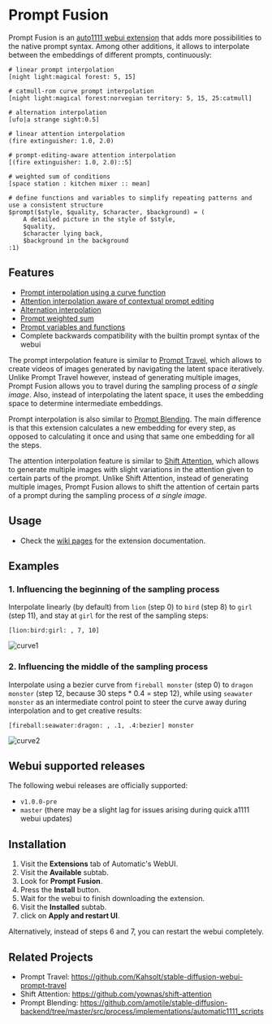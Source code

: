 # Prompt Fusion

Prompt Fusion is an [auto1111 webui extension](https://github.com/AUTOMATIC1111/stable-diffusion-webui/wiki/Developing-extensions) that adds more possibilities to the native prompt syntax. Among other additions, it allows to interpolate between the embeddings of different prompts, continuously:

```
# linear prompt interpolation
[night light:magical forest: 5, 15]

# catmull-rom curve prompt interpolation
[night light:magical forest:norvegian territory: 5, 15, 25:catmull]

# alternation interpolation
[ufo|a strange sight:0.5]

# linear attention interpolation
(fire extinguisher: 1.0, 2.0)

# prompt-editing-aware attention interpolation
[(fire extinguisher: 1.0, 2.0)::5]

# weighted sum of conditions
[space station : kitchen mixer :: mean]

# define functions and variables to simplify repeating patterns and use a consistent structure
$prompt($style, $quality, $character, $background) = (
    A detailed picture in the style of $style,
    $quality,
    $character lying back,
    $background in the background
:1)
```

## Features

- [Prompt interpolation using a curve function](https://github.com/ljleb/prompt-fusion-extension/wiki/Prompt-Interpolation)
- [Attention interpolation aware of contextual prompt editing](https://github.com/ljleb/prompt-fusion-extension/wiki/Attention-Interpolation)
- [Alternation interpolation](https://github.com/ljleb/prompt-fusion-extension/wiki/Alternation-interpolation)
- [Prompt weighted sum](https://github.com/ljleb/prompt-fusion-extension/wiki/Prompt-Average)
- [Prompt variables and functions](https://github.com/ljleb/prompt-fusion-extension/wiki/Prompt-Variables)
- Complete backwards compatibility with the builtin prompt syntax of the webui

The prompt interpolation feature is similar to [Prompt Travel](https://github.com/Kahsolt/stable-diffusion-webui-prompt-travel), which allows to create videos of images generated by navigating the latent space iteratively. Unlike Prompt Travel however, instead of generating multiple images, Prompt Fusion allows you to travel during the sampling process of *a single image*. Also, instead of interpolating the latent space, it uses the embedding space to determine intermediate embeddings. 

Prompt interpolation is also similar to [Prompt Blending](https://github.com/amotile/stable-diffusion-backend/tree/master/src/process/implementations/automatic1111_scripts). The main difference is that this extension calculates a new embedding for every step, as opposed to calculating it once and using that same one embedding for all the steps. 

The attention interpolation feature is similar to [Shift Attention](https://github.com/yownas/shift-attention), which allows to generate multiple images with slight variations in the attention given to certain parts of the prompt. Unlike Shift Attention, instead of generating multiple images, Prompt Fusion allows to shift the attention of certain parts of a prompt during the sampling process of *a single image*.

## Usage
- Check the [wiki pages](https://github.com/ljleb/fusion/wiki) for the extension documentation.

## Examples

### 1. Influencing the beginning of the sampling process

Interpolate linearly (by default) from `lion` (step 0) to `bird` (step 8) to `girl` (step 11), and stay at `girl` for the rest of the sampling steps:

```
[lion:bird:girl: , 7, 10]
```

![curve1](https://user-images.githubusercontent.com/32277961/214725976-b72bafc6-0c5d-4491-9c95-b73da41da082.gif)

### 2. Influencing the middle of the sampling process

Interpolate using a bezier curve from `fireball monster` (step 0) to `dragon monster` (step 12, because 30 steps * 0.4 = step 12), while using `seawater monster` as an intermediate control point to steer the curve away during interpolation and to get creative results:

```
[fireball:seawater:dragon: , .1, .4:bezier] monster
```

![curve2](https://user-images.githubusercontent.com/32277961/214941229-2dccad78-f856-42bb-ae6b-16b65b273cda.gif)

## Webui supported releases

The following webui releases are officially supported:
- `v1.0.0-pre`
- `master` (there may be a slight lag for issues arising during quick a1111 webui updates)

## Installation
1. Visit the **Extensions** tab of Automatic's WebUI.
2. Visit the **Available** subtab.
3. Look for **Prompt Fusion**.
4. Press the **Install** button.
5. Wait for the webui to finish downloading the extension.
6. Visit the **Installed** subtab.
7. click on **Apply and restart UI**.

Alternatively, instead of steps 6 and 7, you can restart the webui completely.

## Related Projects

- Prompt Travel: https://github.com/Kahsolt/stable-diffusion-webui-prompt-travel
- Shift Attention: https://github.com/yownas/shift-attention
- Prompt Blending: https://github.com/amotile/stable-diffusion-backend/tree/master/src/process/implementations/automatic1111_scripts

